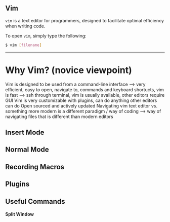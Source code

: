Vim
-------

`vim` is a text editor for programmers, designed to facilitate optimal efficiency
when writing code.

To open `vim`, simply type the following:

~~~ bash
$ vim [filename]
~~~

---

# Why Vim? (novice viewpoint)
Vim is designed to be used from a command-line interface
   --> very efficient, easy to open, navigate to, commands and keyboard shortucts, vim is fast
   --> ssh through terminal, vim is usually available, other editors require GUI
Vim is very customizable with plugins, can do anything other editors can do
Open sourced and actively updated
Navigating vim text editor vs. something more modern is a different paradigm / way of coding
   --> way of navigating files that is different than modern editors


## Insert Mode

## Normal Mode

## Recording Macros

## Plugins

## Useful Commands

#### Split Window




